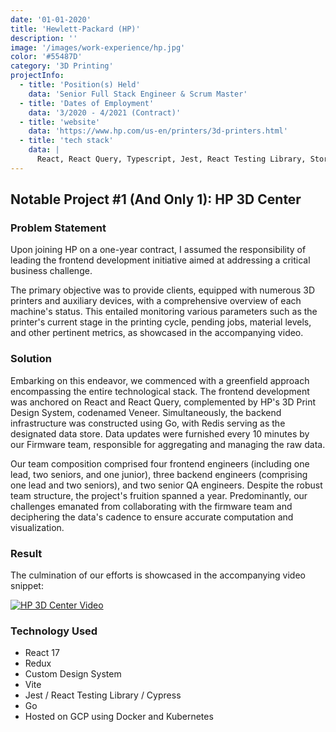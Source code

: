 ```yaml
---
date: '01-01-2020'
title: 'Hewlett-Packard (HP)'
description: ''
image: '/images/work-experience/hp.jpg'
color: '#55487D'
category: '3D Printing'
projectInfo:
  - title: 'Position(s) Held'
    data: 'Senior Full Stack Engineer & Scrum Master'
  - title: 'Dates of Employment'
    data: '3/2020 - 4/2021 (Contract)'
  - title: 'website'
    data: 'https://www.hp.com/us-en/printers/3d-printers.html'
  - title: 'tech stack'
    data: |
      React, React Query, Typescript, Jest, React Testing Library, Storybook, Chromatic, Cypress, Go, Azure Devops for CI, Microfrontends, Emotion, Tailwinds
---
```


## Notable Project #1 (And Only 1): HP 3D Center

### Problem Statement

Upon joining HP on a one-year contract, I assumed the responsibility of leading the frontend development initiative aimed at addressing a critical business challenge.

The primary objective was to provide clients, equipped with numerous 3D printers and auxiliary devices, with a comprehensive overview of each machine's status. This entailed monitoring various parameters such as the printer's current stage in the printing cycle, pending jobs, material levels, and other pertinent metrics, as showcased in the accompanying video.

### Solution

Embarking on this endeavor, we commenced with a greenfield approach encompassing the entire technological stack. The frontend development was anchored on React and React Query, complemented by HP's 3D Print Design System, codenamed Veneer. Simultaneously, the backend infrastructure was constructed using Go, with Redis serving as the designated data store. Data updates were furnished every 10 minutes by our Firmware team, responsible for aggregating and managing the raw data.

Our team composition comprised four frontend engineers (including one lead, two seniors, and one junior), three backend engineers (comprising one lead and two seniors), and two senior QA engineers. Despite the robust team structure, the project's fruition spanned a year. Predominantly, our challenges emanated from collaborating with the firmware team and deciphering the data's cadence to ensure accurate computation and visualization.

### Result

The culmination of our efforts is showcased in the accompanying video snippet:

[![HP 3D Center Video](https://img.youtube.com/vi/93IeL9Xijsw/0.jpg)](https://www.youtube.com/watch?v=93IeL9Xijsw&ab_channel=HP)

### Technology Used

- React 17
- Redux
- Custom Design System
- Vite
- Jest / React Testing Library / Cypress
- Go
- Hosted on GCP using Docker and Kubernetes
